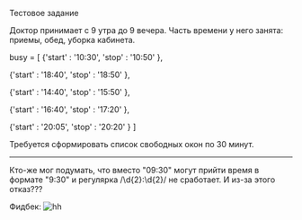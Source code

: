 Тестовое задание

Доктор принимает с 9 утра до 9 вечера.
Часть времени у него занята: приемы, обед, уборка кабинета.

busy = [
  {'start' : '10:30',
  'stop' : '10:50'
  },

  {'start' : '18:40',
  'stop' : '18:50'
  },

  {'start' : '14:40',
  'stop' : '15:50'
  },

  {'start' : '16:40',
  'stop' : '17:20'
  },

  {'start' : '20:05',
  'stop' : '20:20'
  }
]

Требуется сформировать список свободных окон по 30 минут.

-------

Кто-же мог подумать, что вместо "09:30" могут прийти время в формате "9:30" и регулярка /\d{2}:\d{2}/ не сработает. И из-за этого отказ???

Фидбек:
![hh](https://github.com/romatoom/medgarant-shedule/assets/20795373/5cbb9ea4-f436-4dcc-8a68-5cee657029a0)
